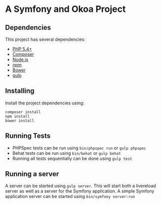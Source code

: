 # A Symfony and Okoa Project

## Dependencies

This project has several dependencies:

* [PHP 5.4+](http://php.net/)
* [Composer](https://getcomposer.org/)
* [Node.js](http://nodejs.org/)
* [npm](https://www.npmjs.org/)
* [Bower](http://bower.io/)
* [gulp](http://gulpjs.com/)

## Installing

Install the project dependencies using:

    composer install
    npm install
    bower install

## Running Tests

* PHPSpec tests can be run using `bin/phpspec run` or `gulp phpspec`
* Behat tests can be run using `bin/behat` or `gulp behat`
* Running all tests sequentially can be done using `gulp test`

## Running a server

A server can be started using `gulp server`. This will start both a livereload server as well
as a server for the Symfony application. A simple Symfony application server can be started
using `bin/symfony server:run`
